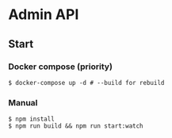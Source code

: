 # Admin API

## Start

### Docker compose (priority)

```
$ docker-compose up -d # --build for rebuild
```

### Manual

```
$ npm install
$ npm run build && npm run start:watch
```

